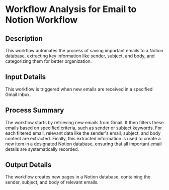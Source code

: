 # Workflow Analysis for Email to Notion Workflow

## Description
This workflow automates the process of saving important emails to a Notion database, extracting key information like sender, subject, and body, and categorizing them for better organization.

## Input Details
This workflow is triggered when new emails are received in a specified Gmail inbox.

## Process Summary
The workflow starts by retrieving new emails from Gmail. It then filters these emails based on specified criteria, such as sender or subject keywords. For each filtered email, relevant data like the sender's email, subject, and body content are extracted. Finally, this extracted information is used to create a new item in a designated Notion database, ensuring that all important email details are systematically recorded.

## Output Details
The workflow creates new pages in a Notion database, containing the sender, subject, and body of relevant emails.
